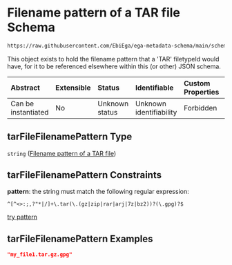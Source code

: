 # Filename pattern of a TAR file Schema

```txt
https://raw.githubusercontent.com/EbiEga/ega-metadata-schema/main/schemas/EGA.common-definitions.json#/definitions/tarFileFilenamePattern
```

This object exists to hold the filename pattern that a 'TAR' filetypeId would have, for it to be referenced elsewhere within this (or other) JSON schema.

| Abstract            | Extensible | Status         | Identifiable            | Custom Properties | Additional Properties | Access Restrictions | Defined In                                                                                           |
| :------------------ | :--------- | :------------- | :---------------------- | :---------------- | :-------------------- | :------------------ | :--------------------------------------------------------------------------------------------------- |
| Can be instantiated | No         | Unknown status | Unknown identifiability | Forbidden         | Allowed               | none                | [EGA.common-definitions.json\*](../../../schemas/EGA.common-definitions.json "open original schema") |

## tarFileFilenamePattern Type

`string` ([Filename pattern of a TAR file](ega-4-definitions-filename-pattern-of-a-tar-file.md))

## tarFileFilenamePattern Constraints

**pattern**: the string must match the following regular expression:&#x20;

```regexp
^[^<>:;,?"*|/]+\.tar(\.(gz|zip|rar|arj|7z|bz2))?(\.gpg)?$
```

[try pattern](https://regexr.com/?expression=%5E%5B%5E%3C%3E%3A%3B%2C%3F%22*%7C%2F%5D%2B%5C.tar\(%5C.\(gz%7Czip%7Crar%7Carj%7C7z%7Cbz2\)\)%3F\(%5C.gpg\)%3F%24 "try regular expression with regexr.com")

## tarFileFilenamePattern Examples

```json
"my_file1.tar.gz.gpg"
```
